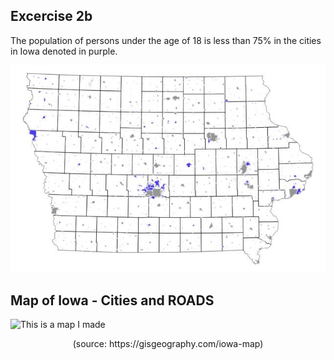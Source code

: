 ## Excercise 2b 
The population of persons under the age of 18 is less than 75% in the cities in Iowa denoted in purple.

![This is a map I made](ex2b.jpeg)

## Map of Iowa - Cities and ROADS 

![This is a map I made](https://gisgeography.com/wp-content/uploads/2020/02/Iowa-Map-1265x870.jpg)
<div align="center">(source: https://gisgeography.com/iowa-map)</div>
